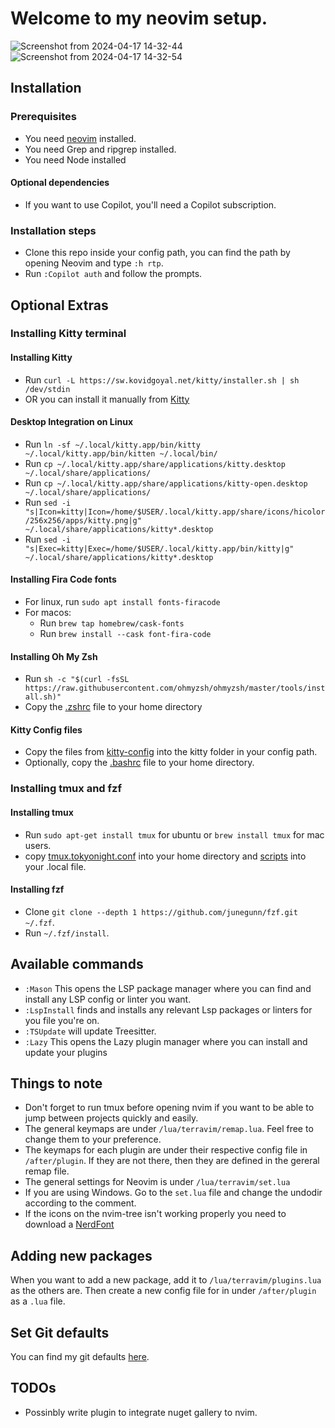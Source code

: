 # Welcome to my neovim setup.
![Screenshot from 2024-04-17 14-32-44](https://github.com/superbrobenji/nvim/assets/49689582/dec748a1-a0c2-4df5-acd1-1720300567d7)
![Screenshot from 2024-04-17 14-32-54](https://github.com/superbrobenji/nvim/assets/49689582/b75b977e-231a-4273-97b1-0f0dd09c4ba4)
## Installation

### Prerequisites

- You need [neovim](https://neovim.io/) installed.
- You need Grep and ripgrep installed.
- You need Node installed

#### Optional dependencies

- If you want to use Copilot, you'll need a Copilot subscription.

### Installation steps

- Clone this repo inside your config path, you can find the path by opening Neovim and type `:h rtp`.
- Run `:Copilot auth` and follow the prompts.

## Optional Extras

### Installing Kitty terminal

#### Installing Kitty

- Run `curl -L https://sw.kovidgoyal.net/kitty/installer.sh | sh /dev/stdin`
- OR you can install it manually from [Kitty](https://github.com/kovidgoyal/kitty/releases)

#### Desktop Integration on Linux

- Run `ln -sf ~/.local/kitty.app/bin/kitty ~/.local/kitty.app/bin/kitten ~/.local/bin/`
- Run `cp ~/.local/kitty.app/share/applications/kitty.desktop ~/.local/share/applications/`
- Run `cp ~/.local/kitty.app/share/applications/kitty-open.desktop ~/.local/share/applications/`
- Run `sed -i "s|Icon=kitty|Icon=/home/$USER/.local/kitty.app/share/icons/hicolor/256x256/apps/kitty.png|g" ~/.local/share/applications/kitty*.desktop`
- Run `sed -i "s|Exec=kitty|Exec=/home/$USER/.local/kitty.app/bin/kitty|g" ~/.local/share/applications/kitty*.desktop`

#### Installing Fira Code fonts

- For linux, run `sudo apt install fonts-firacode`
- For macos:
  - Run `brew tap homebrew/cask-fonts`
  - Run `brew install --cask font-fira-code`

#### Installing Oh My Zsh

- Run `sh -c "$(curl -fsSL https://raw.githubusercontent.com/ohmyzsh/ohmyzsh/master/tools/install.sh)"`
- Copy the [.zshrc](https://github.com/superbrobenji/dotfiles/blob/master/.zshrc) file to your home directory

#### Kitty Config files

- Copy the files from [kitty-config](https://github.com/superbrobenji/dotfiles/tree/master/.config/kitty) into the kitty folder in your config path.
- Optionally, copy the [.bashrc](https://github.com/superbrobenji/dotfiles/blob/master/.bashrc) file to your home directory.

### Installing tmux and fzf

#### Installing tmux

- Run `sudo apt-get install tmux` for ubuntu or `brew install tmux` for mac users.
- copy [tmux.tokyonight.conf](https://github.com/superbrobenji/dotfiles/blob/master/tmux.tokyonight.conf) into your home directory and [scripts](https://github.com/superbrobenji/dotfiles/tree/master/.local) into your .local file.

#### Installing fzf

- Clone `git clone --depth 1 https://github.com/junegunn/fzf.git ~/.fzf`.
- Run `~/.fzf/install`.

## Available commands

- `:Mason` This opens the LSP package manager where you can find and install any LSP config or linter you want.
- `:LspInstall` finds and installs any relevant Lsp packages or linters for you file you're on.
- `:TSUpdate` will update Treesitter.
- `:Lazy` This opens the Lazy plugin manager where you can install and update your plugins

## Things to note

- Don't forget to run tmux before opening nvim if you want to be able to jump between projects quickly and easily.
- The general keymaps are under `/lua/terravim/remap.lua`. Feel free to change them to your preference.
- The keymaps for each plugin are under their respective config file in `/after/plugin`. If they are not there, then they are defined in the gereral remap file.
- The general settings for Neovim is under `/lua/terravim/set.lua`
- If you are using Windows. Go to the `set.lua` file and change the undodir according to the comment.
- If the icons on the nvim-tree isn't working properly you need to download a [NerdFont](https://www.nerdfonts.com/font-downloads)

## Adding new packages

When you want to add a new package, add it to `/lua/terravim/plugins.lua` as the others are. Then create a new config file for in under `/after/plugin` as a `.lua` file.

## Set Git defaults

You can find my git defaults [here](https://github.com/superbrobenji/dotfiles/blob/master/.gitconfig).

## TODOs

- Possinbly write plugin to integrate nuget gallery to nvim.

